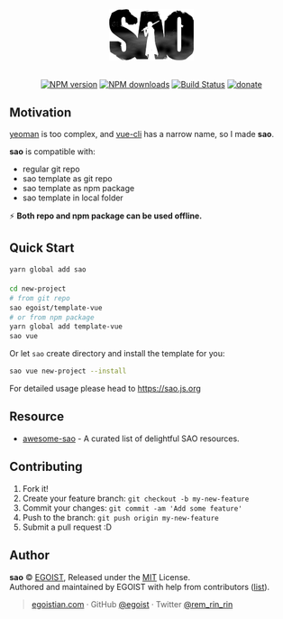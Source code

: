 <p align="center">
<img src="./docs/media/sao.png" width="150" />
</p>

<p align="center">
<br>
<a href="https://npmjs.com/package/sao"><img src="https://img.shields.io/npm/v/sao.svg?style=flat" alt="NPM version"></a> <a href="https://npmjs.com/package/sao"><img src="https://img.shields.io/npm/dm/sao.svg?style=flat" alt="NPM downloads"></a> <a href="https://circleci.com/gh/egoist/sao"><img src="https://img.shields.io/circleci/project/egoist/sao/master.svg?style=flat" alt="Build Status"></a> <a href="https://github.com/egoist/donate"><img src="https://img.shields.io/badge/$-donate-ff69b4.svg?maxAge=2592000&amp;style=flat" alt="donate"></a>
</p>

## Motivation

[yeoman](https://github.com/yeoman/yo) is too complex, and [vue-cli](https://github.com/vuejs/vue-cli) has a narrow name, so I made **sao**.

**sao** is compatible with:

- regular git repo
- sao template as git repo
- sao template as npm package
- sao template in local folder

⚡ ️**Both repo and npm package can be used offline.**

## Quick Start

```bash
yarn global add sao

cd new-project
# from git repo
sao egoist/template-vue
# or from npm package
yarn global add template-vue
sao vue
```

Or let `sao` create directory and install the template for you:

```bash
sao vue new-project --install
```

For detailed usage please head to https://sao.js.org

## Resource

- [awesome-sao](https://github.com/egoist/awesome-sao) - A curated list of delightful SAO resources.

## Contributing

1. Fork it!
2. Create your feature branch: `git checkout -b my-new-feature`
3. Commit your changes: `git commit -am 'Add some feature'`
4. Push to the branch: `git push origin my-new-feature`
5. Submit a pull request :D

## Author

**sao** © [EGOIST](https://github.com/egoist), Released under the [MIT](https://egoist.mit-license.org/) License.<br>
Authored and maintained by EGOIST with help from contributors ([list](https://github.com/egoist/sao/contributors)).

> [egoistian.com](https://egoistian.com) · GitHub [@egoist](https://github.com/egoist) · Twitter [@rem_rin_rin](https://twitter.com/rem_rin_rin)
